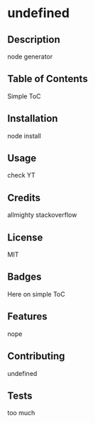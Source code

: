 
  # undefined

  ## Description
  node generator

  ## Table of Contents
  Simple ToC
  

  ## Installation
  node install
  
  ## Usage
  check YT

  ## Credits
  allmighty stackoverflow
  
  ## License
  MIT

  ## Badges
  Here on simple ToC
  
  ## Features
  nope

  ## Contributing
  undefined
  
  ## Tests
  too much
  

